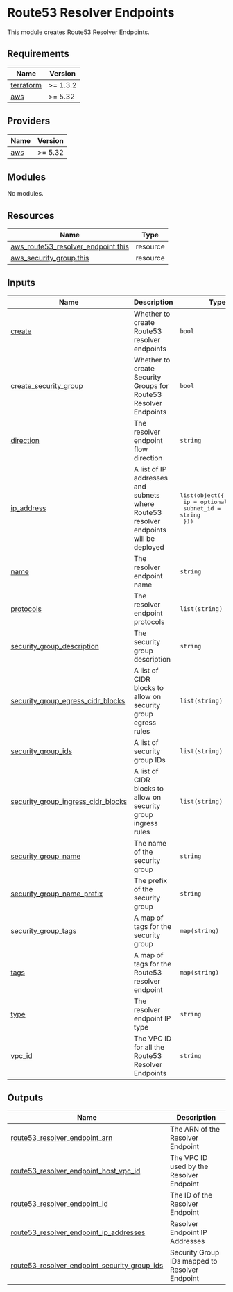 # Route53 Resolver Endpoints

This module creates Route53 Resolver Endpoints.

<!-- BEGINNING OF PRE-COMMIT-TERRAFORM DOCS HOOK -->
## Requirements

| Name | Version |
|------|---------|
| <a name="requirement_terraform"></a> [terraform](#requirement\_terraform) | >= 1.3.2 |
| <a name="requirement_aws"></a> [aws](#requirement\_aws) | >= 5.32 |

## Providers

| Name | Version |
|------|---------|
| <a name="provider_aws"></a> [aws](#provider\_aws) | >= 5.32 |

## Modules

No modules.

## Resources

| Name | Type |
|------|------|
| [aws_route53_resolver_endpoint.this](https://registry.terraform.io/providers/hashicorp/aws/latest/docs/resources/route53_resolver_endpoint) | resource |
| [aws_security_group.this](https://registry.terraform.io/providers/hashicorp/aws/latest/docs/resources/security_group) | resource |

## Inputs

| Name | Description | Type | Default | Required |
|------|-------------|------|---------|:--------:|
| <a name="input_create"></a> [create](#input\_create) | Whether to create Route53 resolver endpoints | `bool` | `true` | no |
| <a name="input_create_security_group"></a> [create\_security\_group](#input\_create\_security\_group) | Whether to create Security Groups for Route53 Resolver Endpoints | `bool` | `true` | no |
| <a name="input_direction"></a> [direction](#input\_direction) | The resolver endpoint flow direction | `string` | `"INBOUND"` | no |
| <a name="input_ip_address"></a> [ip\_address](#input\_ip\_address) | A list of IP addresses and subnets where Route53 resolver endpoints will be deployed | <pre>list(object({<br>    ip        = optional(string)<br>    subnet_id = string<br>  }))</pre> | `[]` | no |
| <a name="input_name"></a> [name](#input\_name) | The resolver endpoint name | `string` | `null` | no |
| <a name="input_protocols"></a> [protocols](#input\_protocols) | The resolver endpoint protocols | `list(string)` | `[]` | no |
| <a name="input_security_group_description"></a> [security\_group\_description](#input\_security\_group\_description) | The security group description | `string` | `null` | no |
| <a name="input_security_group_egress_cidr_blocks"></a> [security\_group\_egress\_cidr\_blocks](#input\_security\_group\_egress\_cidr\_blocks) | A list of CIDR blocks to allow on security group egress rules | `list(string)` | `[]` | no |
| <a name="input_security_group_ids"></a> [security\_group\_ids](#input\_security\_group\_ids) | A list of security group IDs | `list(string)` | `[]` | no |
| <a name="input_security_group_ingress_cidr_blocks"></a> [security\_group\_ingress\_cidr\_blocks](#input\_security\_group\_ingress\_cidr\_blocks) | A list of CIDR blocks to allow on security group ingress rules | `list(string)` | `[]` | no |
| <a name="input_security_group_name"></a> [security\_group\_name](#input\_security\_group\_name) | The name of the security group | `string` | `null` | no |
| <a name="input_security_group_name_prefix"></a> [security\_group\_name\_prefix](#input\_security\_group\_name\_prefix) | The prefix of the security group | `string` | `null` | no |
| <a name="input_security_group_tags"></a> [security\_group\_tags](#input\_security\_group\_tags) | A map of tags for the security group | `map(string)` | `{}` | no |
| <a name="input_tags"></a> [tags](#input\_tags) | A map of tags for the Route53 resolver endpoint | `map(string)` | `{}` | no |
| <a name="input_type"></a> [type](#input\_type) | The resolver endpoint IP type | `string` | `"IPV4"` | no |
| <a name="input_vpc_id"></a> [vpc\_id](#input\_vpc\_id) | The VPC ID for all the Route53 Resolver Endpoints | `string` | `""` | no |

## Outputs

| Name | Description |
|------|-------------|
| <a name="output_route53_resolver_endpoint_arn"></a> [route53\_resolver\_endpoint\_arn](#output\_route53\_resolver\_endpoint\_arn) | The ARN of the Resolver Endpoint |
| <a name="output_route53_resolver_endpoint_host_vpc_id"></a> [route53\_resolver\_endpoint\_host\_vpc\_id](#output\_route53\_resolver\_endpoint\_host\_vpc\_id) | The VPC ID used by the Resolver Endpoint |
| <a name="output_route53_resolver_endpoint_id"></a> [route53\_resolver\_endpoint\_id](#output\_route53\_resolver\_endpoint\_id) | The ID of the Resolver Endpoint |
| <a name="output_route53_resolver_endpoint_ip_addresses"></a> [route53\_resolver\_endpoint\_ip\_addresses](#output\_route53\_resolver\_endpoint\_ip\_addresses) | Resolver Endpoint IP Addresses |
| <a name="output_route53_resolver_endpoint_security_group_ids"></a> [route53\_resolver\_endpoint\_security\_group\_ids](#output\_route53\_resolver\_endpoint\_security\_group\_ids) | Security Group IDs mapped to Resolver Endpoint |
<!-- END OF PRE-COMMIT-TERRAFORM DOCS HOOK -->
